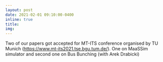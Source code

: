 ```yaml
---
layout: post
date: 2021-02-01 09:10:00-0400
inline: true
title:
img:
---
```


Two of our papers got accepted for MT-ITS conference organised by TU Munich (https://www.mt-its2021.tse.bgu.tum.de/). One on MaaSSim simulator and second one on Bus Bunching (with Arek Drabicki)
